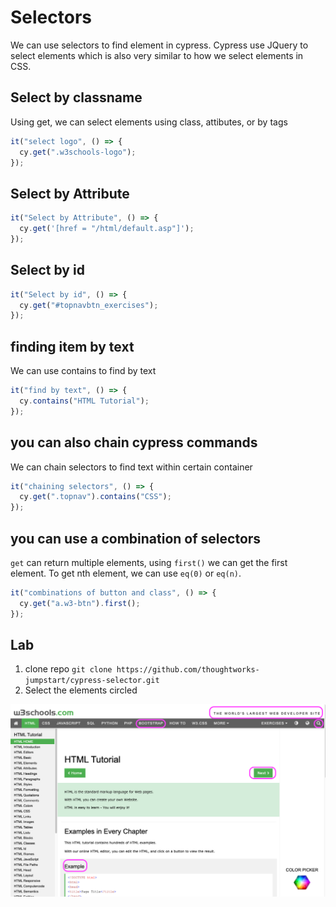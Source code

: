 # Selectors

We can use selectors to find element in cypress. Cypress use JQuery to select elements which is also very similar to how we select elements in CSS.

## Select by classname

Using get, we can select elements using class, attibutes, or by tags

```javascript
it("select logo", () => {
  cy.get(".w3schools-logo");
});
```

## Select by Attribute

```js
it("Select by Attribute", () => {
  cy.get('[href = "/html/default.asp"]');
});
```

## Select by id

```js
it("Select by id", () => {
  cy.get("#topnavbtn_exercises");
});
```

## finding item by text

We can use contains to find by text

```js
it("find by text", () => {
  cy.contains("HTML Tutorial");
});
```

## you can also chain cypress commands

We can chain selectors to find text within certain container

```js
it("chaining selectors", () => {
  cy.get(".topnav").contains("CSS");
});
```

## you can use a combination of selectors

`get` can return multiple elements, using `first()` we can get the first element. To get nth element, we can use `eq(0)` or `eq(n)`.

```js
it("combinations of button and class", () => {
  cy.get("a.w3-btn").first();
});
```

## Lab

1. clone repo `git clone https://github.com/thoughtworks-jumpstart/cypress-selector.git`
2. Select the elements circled

![w3school](_media/w3school.png)
